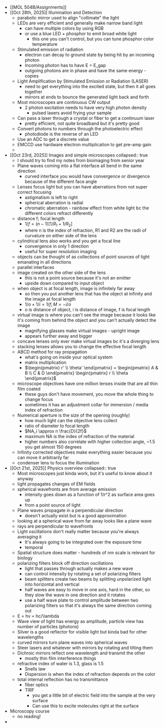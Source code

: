 - [[MOL 504B/Assignments]]
- [[Oct 28th, 2025]] Illumination and Detection
	- parabolic mirror used to align "collimate" the light
	- LEDs are very efficient and generally make narrow band light
		- can have multiple colors by using RGB
		- or use a blue LED + phosphor to emit broad white light
			- this one you can't control, but you can tune phosphor color temperature
	- Stimulated emission of radiation
		- electron can decay to ground state by being hit by an incoming photon
		- Incoming photon has to have E = E_gap
		- outgoing photons are in phase and have the same energy - copies
	- Light Amplification by Stimulated Emission or Radiation (LASER)
		- need to get everything into the excited state, but then it all goes together
		- mirrors at ends to bounce the generated light back and forth
	- Most microscopes are continuous CW output
		- 2 photon excitation needs to have very high photon density
			- pulsed lasers avoid frying your sample
	- Can pass a laser through a crystal or fiber to get a continuum laser
		- pretty efficient, not quite broadband but it's pretty good
	- Convert photons to numbers through the photoelectric effect
		- photodiode is the reverse of an LED
	- Use an ADC to get a discrete value
	- EMCCD use hardware electron multiplication to get pre-amp gain
	-
- [[Oct 23rd, 2025]] Images and simple microscopes
  collapsed:: true
	- I should try to find my notes from bioimaging from senior year
	- Plane waves coming into a flat interface all bend in the same direction
		- curved interface you would have convergence or divergence because of the different face angle
	- Lenses focus light but you can have aberrations from not super correct focusing
		- astigmatism is left to right
		- spherical aberration is radial
		- chromatic aberration - rainbow effect from white light bc the different colors refract differently
	- distance f; focal length
		- $1/f = (n-1)[1/R_1 + 1/R_2]$
		- where n is the index of refraction, R1 and R2 are the radii of curvature on either side of the lens
	- cylindrical lens also works and you get a focal line
		- convergence in only 1 direction
		- useful for super resolution imaging
	- objects can be thought of as collections of point sources of light emanating in all directions
	- parallel interfaces
	- image created on the other side of the lens
		- this is not a point source because it's not an emitter
		- upside down compared to input object
	- when object is at focal length, image is infinitely far away
		- so then you put another lens that has the object at infinity and the image at focal length
		- $1/o + 1/i = 1/f; M = -i/o$
		- o is distance of object, i is distance of image, f is focal length
	- virtual image is where you can't see the image because it looks like it's coming from behind the object and you can't actually detect the image
		- magnifying glasses make virtual images - upright image
		- appears further away and bigger
	- concave lenses only ever make virtual images bc it's a diverging lens
	- stacking lenses allows you to change the effective focal length
	- ABCD method for ray propagation
		- what's going on inside your optical system
		- matrix multiplication
		- $\begin{pmatrix} r' \\ \theta'  \end{pmatrix} = \begin{pmatrix} A & B \\ C & D \end{pmatrix} \begin{pmatrix} r \\ \theta \end{pmatrix}$
	- microscope objectives have one million lenses inside that are all thin film coated
		- these guys don't have movement, you move the whole thing to change focus
		- sometimes it has an adjustment collar for immersion / media index of refraction
	- Numerical aperture is the size of the opening (roughly)
		- how much light can the objective lens collect
		- ratio of diameter to focal length
		- $NA_i \approx n \frac{D}{2f}$
		- maximum NA is the index of refraction of the material
		- higher numbers also correlate with higher collection angle, ~1.5 you get almost 150 degrees
	- Infinity corrected objectives make everything easier because you can move it arbitrarily far
	- condenser lens to focus the illumination
- [[Oct 21st, 2025]] Physics overview
  collapsed:: true
	- Most microscopes just kinda work, but it's useful to know about it anyway
	- light propagates changes of EM fields
	- spherical wavefronts are from average emission
		- intensity goes down as a function of 1/r^2 as surface area goes up
		- from a point source of light
	- Plane waves propagate in a perpendicular direction
		- doesn't actually exist but is a good approximation
	- looking at a spherical wave from far away looks like a plane wave
	- rays are perpendicular to wavefronts
	- Light oscillations don't really matter because you're always averaging it
		- It's always going to be integrated over the exposure time
		- temporal
	- Spatial structure does matter - hundreds of nm scale is relevant for biology
	- polarizing filters block off direction oscillations
		- light that passes through actually makes a new wave
		- can control intensity by rotating a set of polarizing filters
		- beam splitters create two beams by splitting unpolarized light into horizontal and vertical
		- half waves are easy to move in one axis, hard in the other, so they slow the wave in one direction and it rotates
		- use a half wave plate to control amplitude between two polarizing filters so that it's always the same direction coming out
	- E = hv = hc/\lambda
	- Wave view of light has energy as amplitude, particle view has number of particles (photons)
	- Silver is a good reflector for visible light but kinda bad for other wavelengths
	- curved mirrors turn plane waves into spherical waves
	- Steer lasers and whatever with mirrors by rotating and tilting them
	- Dichroic mirrors reflect one wavelength and transmit the other
		- mostly thin film interference things
	- refractive index of water is 1.3, glass is 1.5
		- Snells law
		- Dispersion is when the index of refraction depends on the color
	- total internal reflection has no transmittance
		- fiber optics
		- TIRF
			- you get a little bit of electric field into the sample at the very surface
			- Can use this to excite molecules right at the surface
- Microscopy course
	- no reading!
-
